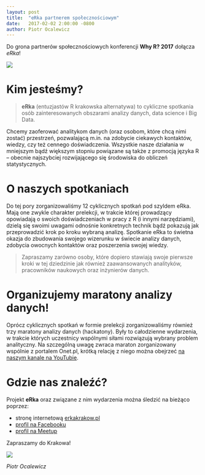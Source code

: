 ```yaml
---
layout: post
title:  "eRka partnerem społecznościowym"
date:   2017-02-02 2:00:00 -0800
author: Piotr Ocalewicz
---
```

  
Do grona partnerów społecznościowych konferencji **Why R? 2017** dołącza *eRka*!

<img src="/blog/img/erka1.jpg">  
  
# Kim jesteśmy?  
  
> **eRka** (entuzjastów R krakowska alternatywa) to cykliczne spotkania osób zainteresowanych obszarami analizy danych, data science i Big Data. 

Chcemy zaoferować analitykom danych (oraz osobom, które chcą nimi zostać) przestrzeń, pozwalającą m.in. na zdobycie ciekawych kontaktów, wiedzy, czy też cennego doświadczenia. Wszystkie nasze działania w mniejszym bądź większym stopniu powiązane są także z promocją języka R – obecnie najszybciej rozwijającego się środowiska do obliczeń statystycznych.

# O naszych spotkaniach

Do tej pory zorganizowaliśmy 12 cyklicznych spotkań pod szyldem eRka. Mają one zwykle charakter prelekcji, w trakcie której prowadzący opowiadają o swoich doświadczeniach w pracy z R (i innymi narzędziami), dzielą się swoimi uwagami odnośnie konkretnych technik bądź pokazują jak przeprowadzić krok po kroku wybraną analizę. Spotkanie eRka to świetna okazja do zbudowania swojego wizerunku w świecie analizy danych, zdobycia owocnych kontaktów oraz poszerzenia swojej wiedzy. 

> Zapraszamy zarówno osoby, które dopiero stawiają swoje pierwsze kroki w tej dziedzinie jak również zaawansowanych analityków, pracowników naukowych oraz inżynierów danych.

# Organizujemy maratony analizy danych!

Oprócz cyklicznych spotkań w formie prelekcji zorganizowaliśmy również trzy maratony analizy danych (hackatony). Były to całodzienne wydarzenia, w trakcie których uczestnicy wspólnymi siłami rozwiązują wybrany problem analityczny. Na szczególną uwagę zwraca maraton zorganizowany wspólnie z portalem Onet.pl, krótką relację z niego można obejrzeć [na naszym kanale na YouTubie](www.youtube.com/watch?v=fcdAwqaOpB8).  

# Gdzie nas znaleźć?

Projekt **eRka** oraz związane z nim wydarzenia można śledzić na bieżąco poprzez:

- stronę internetową [erkakrakow.pl](https://www.erkakrakow.pl)
- [profil na Facebooku](https://www.fb.com/eRkaKrakow )
- [profil na Meetup](https://www.meetup.com/Cracow-R-User-Group )

Zapraszamy do Krakowa!

<img src="/blog/img/erka2.jpg">  

*Piotr Ocalewicz*

